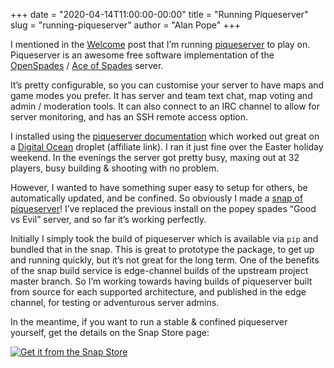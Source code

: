 +++
date = "2020-04-14T11:00:00-00:00"
title = "Running Piqueserver"
slug = "running-piqueserver"
author = "Alan Pope"
+++

I mentioned in the [Welcome](/posts/2020/04/13/welcome) post that I’m running [piqueserver](hhttps://www.piqueserver.org/) to play on. Piqueserver is an awesome free software implementation of the [OpenSpades](https://openspades.yvt.jp/) / [Ace of Spades](https://store.steampowered.com/app/224540/Ace_of_Spades_Battle_Builder/) server.

It’s pretty configurable, so you can customise your server to have maps and game modes you prefer. It has server and team text chat, map voting and admin / moderation tools. It can also connect to an IRC channel to allow for server monitoring, and has an SSH remote access option.

I installed using the [piqueserver documentation](https://piqueserver.readthedocs.io/en/latest/) which worked out great on a [Digital Ocean](https://m.do.co/c/f9f96ea43bd3) droplet (affiliate link). I ran it just fine over the Easter holiday weekend. In the evenings the server got pretty busy, maxing out at 32 players, busy building & shooting with no problem.

However, I wanted to have something super easy to setup for others, be automatically updated, and be confined. So obviously I made a [snap of piqueserver](https://snapcraft.io/piqueserver)! I’ve replaced the previous install on the popey spades “Good vs Evil” server, and so far it’s working perfectly.

Initially I simply took the build of piqueserver which is available via `pip` and bundled that in the snap. This is great to prototype the package, to get up and running quickly, but it’s not great for the long term. One of the benefits of the snap build service is edge-channel builds of the upstream project master branch. So I’m working towards having builds of piqueserver built from source for each supported architecture, and published in the edge channel, for testing or adventurous server admins.

In the meantime, if you want to run a stable & confined piqueserver yourself, get the details on the Snap Store page:

[![Get it from the Snap Store](https://snapcraft.io/static/images/badges/en/snap-store-black.svg)](https://snapcraft.io/piqueserver)